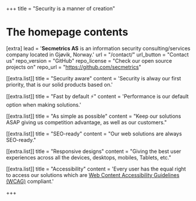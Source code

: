 +++
title = "Security is a manner of creation"

# The homepage contents
[extra]
lead = '<b>Secmetrics AS</b> is an information security consulting/services company located in Gjøvik, Norway.'
url = "/contact/"
url_button = "Contact us"
repo_version = "GitHub"
repo_license = "Check our open source projects on"
repo_url = "https://github.com/secmetrics"

[[extra.list]]
title = "Security aware"
content = 'Security is alway our first priority, that is our solid products based on.'

[[extra.list]]
title = "Fast by default ⚡️"
content = 'Performance is our default option when making solutions.'

[[extra.list]]
title = "As simple as possible"
content = "Keep our solutions ASAP giving us competition advantage, as well as our customers."

[[extra.list]]
title = "SEO-ready"
content = "Our web solutions are always SEO-ready."

[[extra.list]]
title = "Responsive designs"
content = "Giving the best user experiences across all the devices, desktops, mobiles, Tablets, etc."

[[extra.list]]
title = "Accessibility"
content = 'Every user has the equal right to access our solutions which are <a href="https://www.w3.org/TR/WCAG21/">Web Content Accessibility Guidelines (WCAG)</a> compliant.'

+++
